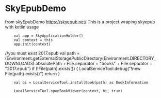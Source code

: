 # SkyEpubDemo
from skyEpubDemo
https://skyepub.net/
This is a project wraping skyepub with kotlin 
usage

        val app = SkyApplicationHolder()
        val context = this
        app.init(context)

//you must exist 2017.epub
        val path = (Environment.getExternalStoragePublicDirectory(Environment.DIRECTORY_DOWNLOADS).absolutePath
                + File.separator + "books" + File.separator + "2017.epub")
        if (!File(path).exists()) {
            LocalServiceTool.debug("!new File(path).exists()")
            return
        }

        val bi = LocalServiceTool.installBook(path) as BookInformation

        LocalServiceTool.openBookViewer(context, bi, true)
        
